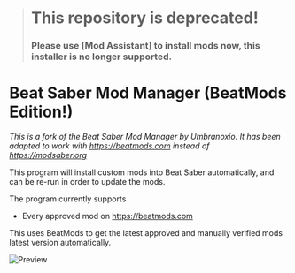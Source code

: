 > # **This repository is deprecated!**
> ### Please use [Mod Assistant] to install mods now, this installer is no longer supported.


# Beat Saber Mod Manager (BeatMods Edition!)

*This is a fork of the Beat Saber Mod Manager by Umbranoxio.*
*It has been adapted to work with https://beatmods.com instead of https://modsaber.org*

This program will install custom mods into Beat Saber automatically, and can be re-run in order to update the mods.

The program currently supports
*  Every approved mod on https://beatmods.com

This uses BeatMods to get the latest approved and manually verified mods latest version automatically.

![Preview](https://user-images.githubusercontent.com/27714637/55780977-02170700-5a5e-11e9-9622-9b1ccdd1b982.png)
